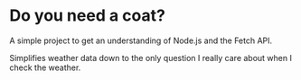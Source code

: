 # Do you need a coat?
A simple project to get an understanding of Node.js and the Fetch API. 

Simplifies weather data down to the only question I really care about when I check the weather. 

